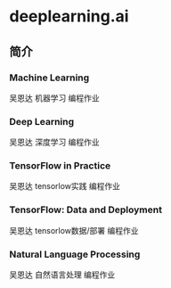 # deeplearning.ai

## 简介

### Machine Learning

吴恩达 机器学习 编程作业

### Deep Learning

吴恩达 深度学习 编程作业

### TensorFlow in Practice

吴恩达 tensorlow实践 编程作业

### TensorFlow: Data and Deployment

吴恩达 tensorlow数据/部署 编程作业

### Natural Language Processing

吴恩达 自然语言处理 编程作业
